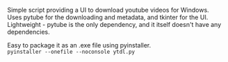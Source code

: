 Simple script providing a UI to download youtube videos for Windows.  
Uses pytube for the downloading and metadata, and tkinter for the UI.  
Lightweight - pytube is the only dependency, and it itself doesn't have any dependencies.  

Easy to package it as an .exe file using pyinstaller.  
`pyinstaller --onefile --noconsole ytdl.py`
